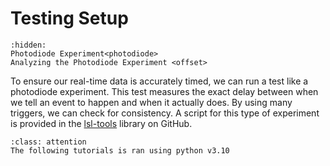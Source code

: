 # Testing Setup

```{toctree}
:hidden:
Photodiode Experiment<photodiode>
Analyzing the Photodiode Experiment <offset>
```

To ensure our real-time data is accurately timed, we can run a test like a photodiode experiment. This test measures the exact delay between when we tell an event to happen and when it actually does. By using many triggers, we can check for consistency. A script for this type of experiment is provided in the [lsl-tools](https://github.com/WearableSensing/lsl-tools) library on GitHub.

```{admonition} Python Version
:class: attention
The following tutorials is ran using python v3.10

```
